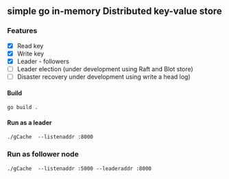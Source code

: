 ## simple go in-memory Distributed key-value store

### Features
- [x] Read key
- [x] Write key
- [x] Leader - followers
- [ ] Leader election (under development using Raft and Blot store)
- [ ] Disaster recovery under development using write a head log)

#### Build 
```
go build .
```
#### Run as a leader 
```
./gCache  --listenaddr :8000 

```

### Run as follower node 

```
./gCache  --listenaddr :5000 --leaderaddr :8000
```
